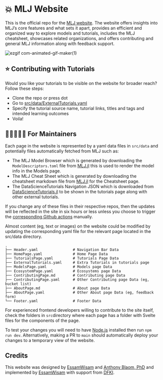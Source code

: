 # 💥 MLJ Website

This is the official repo for the [MLJ website](https://mlj.netlify.app/). The website offers insights into MLJ’s core features and what sets it apart, provides an efficient and organized way to explore models and tutorials, includes the MLJ cheatsheet, showcases related organizations, and offers contributing and general MLJ information along with feedback support.

![ezgif com-animated-gif-maker(1)](https://github.com/user-attachments/assets/f8c6ef54-1026-4e90-afd8-a408b0602cfc)


## ⭐️ Contributing with Tutorials
Would you like your tutorials to be visible on the website for broader reach? Follow these steps:
- Clone the repo or press dot 
- Go to [src/data/ExternalTutorials.yaml](https://github.com/JuliaAI/MLJ/blob/main/src/data/ExternalTutorials.yaml)
- Specify the tutorial source name, tutorial links, titles and tags and intended learning outcomes
- Voila!

## 🧑🏾‍🔧👨‍🔧 For Maintainers
Each page in the website is represented by a yaml data files in `src/data` and potentially files automatically fetched from MLJ such as:
- The MLJ Model Browser which is generated by downloading the `ModelDescriptors.toml` file from [MLJ.jl](https://raw.githubusercontent.com/JuliaAI/MLJ.jl/dev/docs/ModelDescriptors.toml) this is used to render the model info in the Models page.
- The MLJ Cheat Sheet which is generated by downloading the cheatsheet markdown file from [MLJ.jl](https://raw.githubusercontent.com/JuliaAI/MLJ.jl/dev/docs/src/mlj_cheatsheet.md) for the Cheatsheet page.
- The DataScienceTutorials Navigation JSON which is downloaded from [DataScienceTutorials.jl](https://raw.githubusercontent.com/JuliaAI/DataScienceTutorials.jl/master/_libs/nav/head.js) to be shown in the tutorials page along with other external tutorials.
  
If you change any of these files in their respective repos, then the updates will be reflected in the site in six hours or less unless you choose to trigger the [corresponding Github actions](https://github.com/JuliaAI/MLJ/actions) manually.

Almost content (eg, text or images) on the website could be modified by updating the corresponding yaml file for the relevant page located in the src/data directory.
```
.
├── Header.yaml                # Navigation Bar Data
├── HomePage.yaml              # Home Page Data
├── TutorialsPage.yaml         # Tutorials Page Data
├── ExternalTutorials.yaml     # Extra Tutorials in tutorials page
├── ModelsPage.yaml            # Models page Data
├── EcosystemPage.yaml         # Ecosystems page Data
├── ContributingPage.md        # Contributing page Data
├── ContributingPage.yaml      # Other Contributing page Data (eg, bucket list)
├── AboutPage.md               # About page Data
├── AboutPage.yaml             # Other About page Data (eg, feedback form)
└── Footer.yaml                # Footer Data
```
For experienced frontend developers willing to contribute to the site itself, check the folders in `src`directory where each page has a folder with Svelte files for the components of the page.

To test your changes you will need to have [Node.js](https://nodejs.org/en) installed then run `npm run dev`. Alternatively, making a PR to `main` should automatically deploy your changes to a temporary view of the website.

## Credits
This website was designed by [EssamWisam](https://github.com/EssamWisam) and [Anthony Blaom, PhD](https://github.com/ablaom) and implemented by [EssamWisam](https://github.com/EssamWisam) with support from [DFKI](https://www.dfki.de/en/web).

